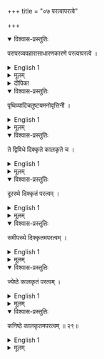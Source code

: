 +++
title = "०७ परत्वापरत्वे"

+++
<details open><summary>विश्वास-प्रस्तुतिः</summary>

परापरव्यवहारासाधारणकारणे परत्वापरत्वे ।
</details>

<details><summary>English 1</summary>

The peculiar cause of employment of the two terms Far and Near, are Priority / Remoteness and Posteriority / Proximity
</details>

<details><summary>मूलम्</summary>

परापरव्यवहारासाधारणकारणे परत्वापरत्वे ।
</details>

<details><summary>दीपिका</summary>

परत्वापरत्वयोर्लक्षणमाह **परापरेति**। परव्यवहारासाधारणकारणं परत्वम्। अपरव्यवहारासाधारणकारणमपरत्वमित्यर्थः। ते विभजते **ते द्विविधे इति**। दिक्कृतयोरुदाहरणमाह **दूरस्थ इति**। कालकृते उदाहरति **ज्येष्ठ इति**।
</details>


<details open><summary>विश्वास-प्रस्तुतिः</summary>

पृथिव्यादिचतुष्टयमनोवृत्तिनी ।
</details>

<details><summary>English 1</summary>

These 2 qualities Reside in the four beginning with Earth (i.e., Earth, water,Light, Air) and mind
</details>

<details><summary>मूलम्</summary>

पृथिव्यादिचतुष्टयमनोवृत्तिनी ।
</details>


<details open><summary>विश्वास-प्रस्तुतिः</summary>

ते द्विविधे दिक्कृते कालकृते च ।
</details>

<details><summary>English 1</summary>

They are of 2 kinds - Spacial and Temporal.
</details>

<details><summary>मूलम्</summary>

ते द्विविधे दिक्कृते कालकृते च ।
</details>


<details open><summary>विश्वास-प्रस्तुतिः</summary>

दूरस्थे दिक्कृतं परत्वम् ।
</details>

<details><summary>English 1</summary>

There is Remoteness made by space in that thing which remains in a distant place
</details>

<details><summary>मूलम्</summary>

दूरस्थे दिक्कृतं परत्वम् ।
</details>


<details open><summary>विश्वास-प्रस्तुतिः</summary>

समीपस्थे दिक्कृतमपरत्वम् ।
</details>

<details><summary>English 1</summary>

Proximity made by space in that thing which remains in a place near.
</details>

<details><summary>मूलम्</summary>

समीपस्थे दिक्कृतमपरत्वम् ।
</details>


<details open><summary>विश्वास-प्रस्तुतिः</summary>

ज्येष्ठे कालकृतं परत्वम् ।
</details>

<details><summary>English 1</summary>

In the person who is the elder there is Remoteness made by time.
</details>

<details><summary>मूलम्</summary>

ज्येष्ठे कालकृतं परत्वम् ।
</details>


<details open><summary>विश्वास-प्रस्तुतिः</summary>

कनिष्ठे कालकृतमपरत्वम् ॥ २९॥
</details>

<details><summary>English 1</summary>

In the person who is the younger, there is Proximity made by time.
</details>

<details><summary>मूलम्</summary>

कनिष्ठे कालकृतमपरत्वम् ॥ २९॥
</details>

